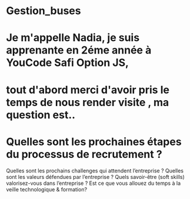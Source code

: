 # Gestion_buses
# Je m'appelle Nadia, je suis apprenante en 2éme année à YouCode Safi Option JS,
# tout d'abord merci d'avoir pris le temps de nous render visite , ma question est..
# Quelles sont les prochaines étapes du processus de recrutement ?
Quelles sont les prochains challenges qui attendent l’entreprise ?
Quelles sont les valeurs défendues par l’entreprise ?
Quels savoir-être (soft skills) valorisez-vous dans l’entreprise ?
Est ce que vous allouez du temps à la veille technologique & formation?

